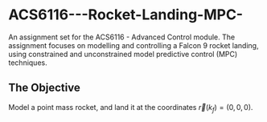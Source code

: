 # ACS6116---Rocket-Landing-MPC-
An assignment set for the ACS6116 - Advanced Control module. The assignment focuses on modelling and controlling a Falcon 9 rocket landing, using constrained and unconstrained model predictive control (MPC) techniques. 

## The Objective 
Model a point mass rocket, and land it at the coordinates $\vec r(k_f)=(0, 0, 0)$.
